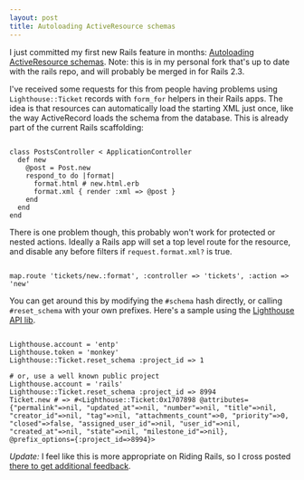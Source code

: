 ```yaml
--- 
layout: post
title: Autoloading ActiveResource schemas
---
```

I just committed my first new Rails feature in months: [Autoloading ActiveResource schemas](http://github.com/technoweenie/rails/commit/be73b3f250373a3b68a680cd7aef8c2116f0f905).  Note: this is in my personal fork that's up to date with the rails repo, and will probably be merged in for Rails 2.3.

I've received some requests for this from people having problems using `Lighthouse::Ticket` records with `form_for` helpers in their Rails apps.  The idea is that resources can automatically load the starting XML just once, like the way ActiveRecord loads the schema from the database.  This is already part of the current Rails scaffolding:

<pre><code>
class PostsController < ApplicationController
  def new
    @post = Post.new
    respond_to do |format|
      format.html # new.html.erb
      format.xml { render :xml => @post }
    end
  end
end
</code></pre>

There is one problem though, this probably won't work for protected or nested actions.  Ideally a Rails app will set a top level route for the resource, and disable any before filters if `request.format.xml?` is true.

<pre><code>
map.route 'tickets/new.:format', :controller => 'tickets', :action => 'new'
</code></pre>

You can get around this by modifying the `#schema` hash directly, or calling `#reset_schema` with your own prefixes.  Here's a sample using the [Lighthouse API lib](http://github.com/Caged/lighthouse-api/tree/master).

<pre><code>
Lighthouse.account = 'entp'
Lighthouse.token = 'monkey'
Lighthouse::Ticket.reset_schema :project_id => 1

# or, use a well known public project
Lighthouse.account = 'rails'
Lighthouse::Ticket.reset_schema :project_id => 8994
Ticket.new # => #&lt;Lighthouse::Ticket:0x1707898 @attributes={"permalink"=>nil, "updated_at"=>nil, "number"=>nil, "title"=>nil, "creator_id"=>nil, "tag"=>nil, "attachments_count"=>0, "priority"=>0, "closed"=>false, "assigned_user_id"=>nil, "user_id"=>nil, "created_at"=>nil, "state"=>nil, "milestone_id"=>nil}, @prefix_options={:project_id=>8994}&gt;
</code></pre>

*Update:* I feel like this is more appropriate on Riding Rails, so I cross posted [there to get additional feedback](http://weblog.rubyonrails.org/2009/1/27/autoloading-activeresource-schemas).
